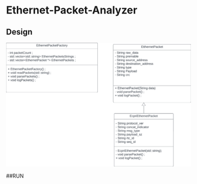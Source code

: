 # Ethernet-Packet-Analyzer
## Design
![Packet-Analyzer-UML](Design/UML%20for%20Packet%20Analyzer.png)


##RUN


